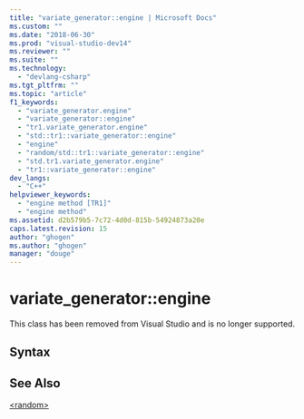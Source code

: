 ```yaml
---
title: "variate_generator::engine | Microsoft Docs"
ms.custom: ""
ms.date: "2018-06-30"
ms.prod: "visual-studio-dev14"
ms.reviewer: ""
ms.suite: ""
ms.technology: 
  - "devlang-csharp"
ms.tgt_pltfrm: ""
ms.topic: "article"
f1_keywords: 
  - "variate_generator.engine"
  - "variate_generator::engine"
  - "tr1.variate_generator.engine"
  - "std::tr1::variate_generator::engine"
  - "engine"
  - "random/std::tr1::variate_generator::engine"
  - "std.tr1.variate_generator.engine"
  - "tr1::variate_generator::engine"
dev_langs: 
  - "C++"
helpviewer_keywords: 
  - "engine method [TR1]"
  - "engine method"
ms.assetid: d2b579b5-7c72-4d0d-815b-54924873a20e
caps.latest.revision: 15
author: "ghogen"
ms.author: "ghogen"
manager: "douge"
---
```

# variate_generator::engine
This class has been removed from Visual Studio and is no longer supported.  
  
## Syntax  
  
## See Also  
 [\<random>](http://msdn.microsoft.com/library/60afc25c-b162-4811-97c1-1b65398d4c57)